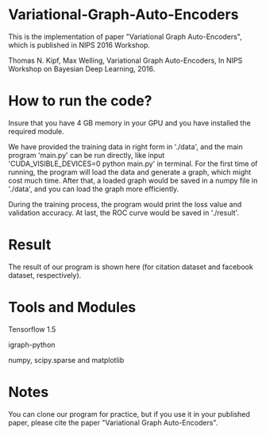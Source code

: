 # Variational-Graph-Auto-Encoders
This is the implementation of paper "Variational Graph Auto-Encoders", which is published in NIPS 2016 Workshop.

Thomas N. Kipf, Max Welling, Variational Graph Auto-Encoders, In NIPS Workshop on Bayesian Deep Learning, 2016.

# How to run the code?
Insure that you have 4 GB memory in your GPU and you have installed the required module.

We have provided the training data in right form in './data', and the main program 'main.py' can be run directly, like input 'CUDA_VISIBLE_DEVICES=0 python main.py' in terminal. For the first time of running, the program will load the data and generate a graph, which might cost much time. After that, a loaded graph would be saved in a numpy file in './data', and you can load the graph more efficiently.

During the training process, the program would print the loss value and validation accuracy. At last, the ROC curve would be saved in './result'.

# Result
The result of our program is shown here (for citation dataset and facebook dataset, respectively).



# Tools and Modules
Tensorflow 1.5

igraph-python

numpy, scipy.sparse and matplotlib

# Notes

You can clone our program for practice, but if you use it in your published paper, please cite the paper "Variational Graph Auto-Encoders".

